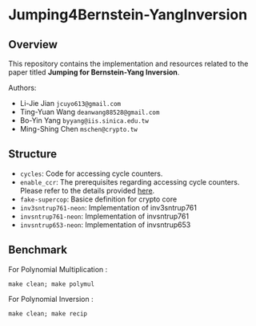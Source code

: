 # Jumping4Bernstein-YangInversion

## Overview
This repository contains the implementation and resources related to the paper titled **Jumping for Bernstein-Yang Inversion**.

Authors:
- Li-Jie Jian `jcuyo613@gmail.com`
- Ting-Yuan Wang `deanwang88528@gmail.com`
- Bo-Yin Yang `byyang@iis.sinica.edu.tw`
- Ming-Shing Chen `mschen@crypto.tw`

## Structure
- `cycles`: Code for accessing cycle counters.
- `enable_ccr`: The prerequisites regarding accessing cycle counters. Please refer to the details provided [here](https://github.com/mupq/pqax).
- `fake-supercop`: Basice definition for crypto core
- `inv3sntrup761-neon`: Implementation of inv3sntrup761
- `invsntrup761-neon`: Implementation of invsntrup761
- `invsntrup653-neon`: Implementation of invsntrup653

## Benchmark
For Polynomial Multiplication :
```
make clean; make polymul
```
For Polynomial Inversion :
```
make clean; make recip
```





